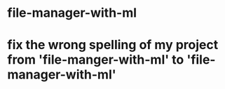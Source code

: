 # file-manager-with-ml
# fix the wrong spelling of my project from 'file-manger-with-ml' to 'file-manager-with-ml'
